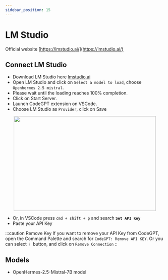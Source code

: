 ```yaml
---
sidebar_position: 15
---
```


# LM Studio

Official website [https://lmstudio.ai/](https://lmstudio.ai/)

## Connect LM Studio
- Download LM Studio here [lmstudio.ai](https://lmstudio.ai/)
- Open LM Studio and click on `Select a model to load`, choose `Openhermes 2.5 mistral`.
- Please wait until the loading reaches 100% completion.
- Click on Start Server.
- Launch CodeGPT extension on VSCode.
- Choose LM Studio as `Provider`, click on Save
  
<p align="center">
      <img width="450" height="300" src="https://github.com/davila7/code-gpt-docs/assets/37567214/3d854360-9ad1-41b8-a7bd-813a5a2e8420" />
</p>

- Or, in VSCode press `cmd + shift + p` and search **`Set API Key`**
- Paste your API Key

:::caution Remove Key
If you want to remove your API Key from CodeGPT, open the Command Palette and search for `CodeGPT: Remove API KEY`. Or you can select `⋮` button, and click on `Remove Connection`
::

## Models
- OpenHermes-2.5-Mistral-7B model
  

